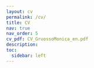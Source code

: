 ```yaml
---
layout: cv
permalink: /cv/
title: CV
nav: true
nav_order: 5
cv_pdf: CV_GruossoMonica_en.pdf
description:
toc:
  sidebar: left
---
```

